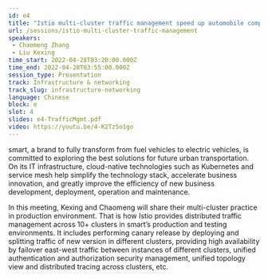 ```yaml
---
id: e4
title: "Istio multi-cluster traffic management speed up automobile company new business dev,deploy and ops"
url: /sessions/istio-multi-cluster-traffic-management
speakers:
 - Chaomeng Zhang
 - Liu Kexing
time_start: 2022-04-28T03:20:00.000Z
time_end: 2022-04-28T03:55:00.000Z
session_type: Presentation
track: Infrastructure & networking
track_slug: infrastructure-networking
language: Chinese
block: e
slot: 4
slides: e4-TrafficMgmt.pdf
video: https://youtu.be/4-K2Tz5o1go
---
```


smart, a brand to fully transform from fuel vehicles to electric vehicles, is committed to exploring the best solutions for future urban transportation. On its IT infrastructure, cloud-native technologies such as Kubernetes and service mesh help simplify the technology stack, accelerate business innovation, and greatly improve the efficiency of new business development, deployment, operation and maintenance.
 
 In this meeting, Kexing and Chaomeng will share their multi-cluster practice in production environment. That is how Istio provides distributed traffic management across 10+ clusters in smart’s production and testing environments. It includes performing canary release by deploying and splitting traffic of new version in different clusters, providing high availability by failover east-west traffic between instances of different clusters, unified authentication and authorization security management, unified topology view and distributed tracing across clusters, etc.